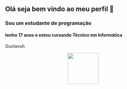 ## Olá seja bem vindo ao meu perfil 👋
### Sou um estudante de programação
#### tenho 17 anos e estou cursando Técnico em Informática

Guxtavuh
<div id="header" align="center">
  <img src="https://media.giphy.com/media/M9gbBd9nbDrOTu1Mqx/giphy.gif" width="100"/>
</div>
